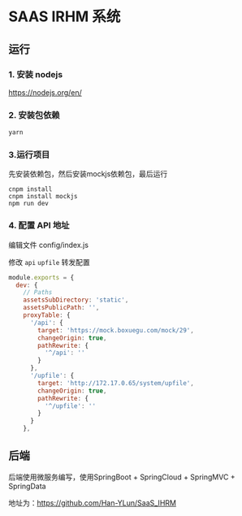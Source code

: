 # SAAS IRHM 系统

## 运行

### 1. 安装 nodejs

https://nodejs.org/en/



### 2. 安装包依赖

```sh
yarn
```



### 3.运行项目

先安装依赖包，然后安装mockjs依赖包，最后运行

```shell
cnpm install 
cnpm install mockjs
npm run dev
```



### 4. 配置 API 地址

编辑文件 config/index.js

修改 `api` `upfile` 转发配置

```js
module.exports = {
  dev: {
    // Paths
    assetsSubDirectory: 'static',
    assetsPublicPath: '',
    proxyTable: {
      '/api': {
        target: 'https://mock.boxuegu.com/mock/29',
        changeOrigin: true,
        pathRewrite: {
          '^/api': ''
        }
      },
      '/upfile': {
        target: 'http://172.17.0.65/system/upfile',
        changeOrigin: true,
        pathRewrite: {
          '^/upfile': ''
        }
      }
    },
```



## 后端

后端使用微服务编写，使用SpringBoot + SpringCloud + SpringMVC + SpringData

地址为：https://github.com/Han-YLun/SaaS_IHRM